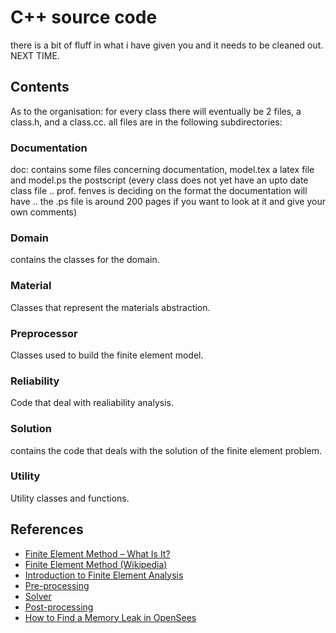 # C++ source code

there is a bit of fluff in what i have given you and it needs to be
cleaned out. NEXT TIME.

## Contents
As to the organisation: for every class there will eventually be 2 files, a class.h, and a class.cc. all files are in the following subdirectories:

### Documentation
doc: contains some files concerning documentation, model.tex a latex
file and model.ps the postscript (every class does not yet have an upto
date class file .. prof. fenves is deciding on the format the
documentation will have .. the .ps file is around 200 pages if you want
to look at it and give your own comments)

### Domain
contains the classes for the domain.

### Material
Classes that represent the materials abstraction.

### Preprocessor
Classes used to build the finite element model.

### Reliability
Code that deal with realiability analysis.

### Solution
contains the code that deals with the solution of the finite element problem.

### Utility
Utility classes and functions.

## References

- [Finite Element Method – What Is It?](https://www.simscale.com/blog/2016/10/what-is-finite-element-method)
- [Finite Element Method (Wikipedia)](https://en.wikipedia.org/wiki/Finite_element_method)
- [Introduction to Finite Element Analysis](https://fem-heroes.org/introduction-to-fea/)
- [Pre-processing](https://fem-heroes.org/preprocessing)
- [Solver](https://fem-heroes.org/solver)
- [Post-processing](https://fem-heroes.org/postprocessing/)
- [How to Find a Memory Leak in OpenSees](https://portwooddigital.com/2022/05/29/how-to-find-a-memory-leak-in-opensees/)

<!-- NOTES FOR MYSELF: -->
<!-- notes for alpha cluster: -->
<!--   1) change 'ssh' in ~/remote/remote.c to 'rsh' -->
<!--   2) remove the threaded profile solver -->

<!-- notes for holden: -->
<!--   1) create a HoldenMachineBroker which starts processes on the -->
<!--      alpha cluster. -->

<!-- notes for millenium machines: -->
<!--   1) not yet working for CC compiler, need to bcopy() struct addr to -->
<!--      addr_in -->
<!--   2) the parallel domain decomposition is using ssh to start the -->
<!--      remote processes, has to be set up so don't need to supply password - -->
<!--      this can be done from mill.cs - but not from any other millenium machine! -->
<!--      they must have some problem with ssh. talk to eric again. -->
<!--      rsh would be nice! see if eric will allow rsh until fix ssh? -->



